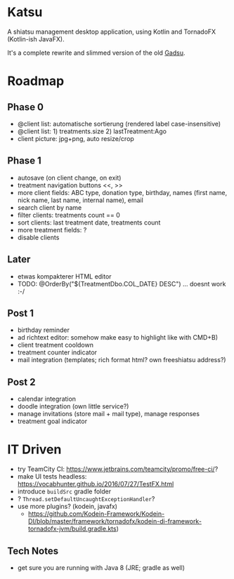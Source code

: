 # Katsu

A shiatsu management desktop application, using Kotlin and TornadoFX (Kotlin-ish JavaFX).

It's a complete rewrite and slimmed version of the old [Gadsu](https://github.com/christophpickl/gadsu).

# Roadmap

## Phase 0
* @client list: automatische sortierung (rendered label case-insensitive) 
* @client list: 1) treatments.size 2) lastTreatment:Ago
* client picture: jpg+png, auto resize/crop

## Phase 1
* autosave (on client change, on exit)
* treatment navigation buttons <<, >>
* more client fields: ABC type, donation type, birthday, names (first name, nick name, last name, internal name), email
* search client by name
* filter clients: treatments count == 0
* sort clients: last treatment date, treatments count 
* more treatment fields: ?
* disable clients

## Later
* etwas kompakterer HTML editor
* TODO: @OrderBy("${TreatmentDbo.COL_DATE} DESC") ... doesnt work :-/

## Post 1
* birthday reminder
* ad richtext editor: somehow make easy to highlight like with CMD+B)
* client treatment cooldown
* treatment counter indicator
* mail integration (templates; rich format html? own freeshiatsu address?) 

## Post 2
* calendar integration
* doodle integration (own little service?)
* manage invitations (store mail + mail type), manage responses
* treatment goal indicator

# IT Driven

* try TeamCity CI: https://www.jetbrains.com/teamcity/promo/free-ci/?
* make UI tests headless: https://vocabhunter.github.io/2016/07/27/TestFX.html
* introduce `buildSrc` gradle folder
* ? `Thread.setDefaultUncaughtExceptionHandler`?
* use more plugins? (kodein, javafx)
    * https://github.com/Kodein-Framework/Kodein-DI/blob/master/framework/tornadofx/kodein-di-framework-tornadofx-jvm/build.gradle.kts)

## Tech Notes

* get sure you are running with Java 8 (JRE; gradle as well)
